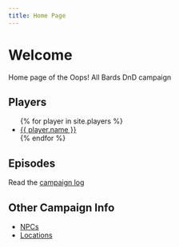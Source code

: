 ```yaml
---
title: Home Page
---
```


# Welcome

Home page of the Oops! All Bards DnD campaign

## Players

<ul>
  {% for player in site.players %}
    <li><a href="{{ site.url }}/bardstest{{ player.url }}">{{ player.name }}</a></li>
  {% endfor %}
</ul>

## Episodes

Read the [campaign log](episodes.md)

## Other Campaign Info

- [NPCs](npcs.md)
- [Locations](locations.md)
